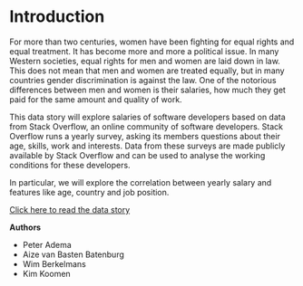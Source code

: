 # Introduction

For more than two centuries, women have been fighting for equal rights and equal treatment. It has become more and more a political issue.
In many Western societies, equal rights for men and women are laid down in law.
This does not mean that men and women are treated equally, but in many countries gender discrimination is against the law.
One of the notorious differences between men and women is their salaries, how much they get paid for the same amount and quality of work.

This data story will explore salaries of software developers based on data from Stack Overflow, an online community of software developers.
Stack Overflow runs a yearly survey, asking its members questions about their age, skills, work and interests.
Data from these surveys are made publicly available by Stack Overflow and can be used to analyse the working conditions for these developers.

In particular, we will explore the correlation between yearly salary and features like age, country and job position.

[Click here to read the data story](../notebooks/story.ipynb)

**Authors**

- Peter Adema
- Aize van Basten Batenburg
- Wim Berkelmans
- Kim Koomen
